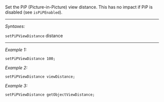 Set the PiP (Picture-in-Picture) view distance. This has no impact if PiP is disabled (see `isPiPEnabled`).


---
*Syntaxes:*

`setPiPViewDistance` distance

---
*Example 1:*

```sqf
setPiPViewDistance 100;
```

*Example 2:*

```sqf
setPiPViewDistance viewDistance;
```

*Example 3:*

```sqf
setPiPViewDistance getObjectViewDistance;
```
